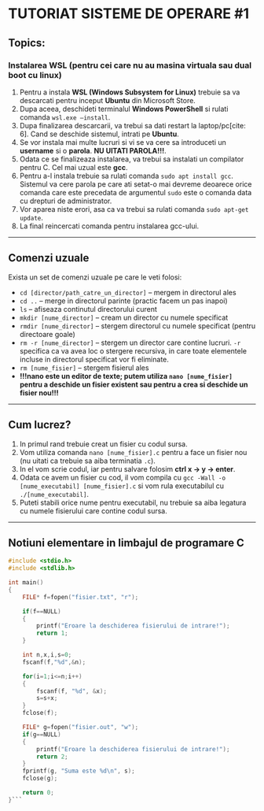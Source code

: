 # TUTORIAT SISTEME DE OPERARE #1

## Topics:

### Instalarea WSL (pentru cei care nu au masina virtuala sau dual boot cu linux) 

1.  Pentru a instala **WSL (Windows Subsystem for Linux)** trebuie sa va descarcati pentru inceput **Ubuntu** din Microsoft Store.
2.  Dupa aceea, deschideti terminalul **Windows PowerShell** si rulati comanda `wsl.exe –install`.
3.  Dupa finalizarea descarcarii, va trebui sa dati restart la laptop/pc[cite: 6]. Cand se deschide sistemul, intrati pe **Ubuntu**.
4.  Se vor instala mai multe lucruri si vi se va cere sa introduceti un **username** si o **parola**. **NU UITATI PAROLA!!!**.
5.  Odata ce se finalizeaza instalarea, va trebui sa instalati un compilator pentru C. Cel mai uzual este **gcc**.
6.  Pentru a-l instala trebuie sa rulati comanda `sudo apt install gcc`. Sistemul va cere parola pe care ati setat-o mai devreme deoarece orice comanda care este precedata de argumentul `sudo` este o comanda data cu drepturi de administrator.
7.  Vor aparea niste erori, asa ca va trebui sa rulati comanda `sudo apt-get update`.
8.  La final reincercati comanda pentru instalarea gcc-ului.

---

## Comenzi uzuale

Exista un set de comenzi uzuale pe care le veti folosi:

* `cd [director/path_catre_un_director]` – mergem in directorul ales
* `cd ..` – merge in directorul parinte (practic facem un pas inapoi)
* `ls` – afiseaza continutul directorului curent
* `mkdir [nume_director]` – cream un director cu numele specificat
* `rmdir [nume_director]` – stergem directorul cu numele specificat (pentru directoare goale)
* `rm -r [nume_director]` – stergem un director care contine lucruri. `-r` specifica ca va avea loc o stergere recursiva, in care toate elementele incluse in directorul specificat vor fi eliminate.
* `rm [nume_fisier]` – stergem fisierul ales
* **!!!nano este un editor de texte; putem utiliza `nano [nume_fisier]` pentru a deschide un fisier existent sau pentru a crea si deschide un fisier nou!!!** 

---

## Cum lucrez?

1.  In primul rand trebuie creat un fisier cu codul sursa.
2.  Vom utiliza comanda `nano [nume_fisier].c` pentru a face un fisier nou (nu uitati ca trebuie sa aiba terminatia `.c`).
3.  In el vom scrie codul, iar pentru salvare folosim **ctrl x -> y -> enter**.
4.  Odata ce avem un fisier cu cod, il vom compila cu `gcc -Wall -o [nume_executabil] [nume_fisier].c` si vom rula executabilul cu `./[nume_executabil]`.
5.  Puteti stabili orice nume pentru executabil, nu trebuie sa aiba legatura cu numele fisierului care contine codul sursa.

---

## Notiuni elementare in limbajul de programare C

```c
#include <stdio.h>
#include <stdlib.h>

int main()
{
    FILE* f=fopen("fisier.txt", "r");

    if(f==NULL)
    {
        printf("Eroare la deschiderea fisierului de intrare!");
        return 1;
    }

    int n,x,i,s=0;
    fscanf(f,"%d",&n);

    for(i=1;i<=n;i++)
    {
        fscanf(f, "%d", &x);
        s=s+x;
    }
    fclose(f);

    FILE* g=fopen("fisier.out", "w");
    if(g==NULL)
    {
        printf("Eroare la deschiderea fisierului de intrare!");
        return 2;
    }
    fprintf(g, "Suma este %d\n", s);
    fclose(g);

    return 0;
}```
